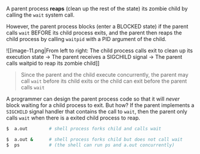 A parent process **reaps** (clean up the rest of the state) its zombie child by calling the `wait` system call. 

However, the parent process blocks (enter a BLOCKED state) if the parent calls `wait` BEFORE its child process exits, and the parent then reaps the child process by calling `waitpid` with a PID argument of the child.

![[image-11.png|From left to right: The child process calls exit to clean up its execution state -> The parent receives a SIGCHILD signal -> The parent calls waitpid to reap its zombie child]]

> Since the parent and the child execute concurrently, the parent may call `wait` before its child exits or the child can exit before the parent calls `wait`

A programmer can design the parent process code so that it will *never* block waiting for a child process to exit. But how? If the parent implements a `SIGCHILD` signal handler that contains the call to `wait`, then the parent only calls `wait` when there is a exited child process to reap.

```bash
$  a.out        # shell process forks child and calls wait

$  a.out &      # shell process forks child but does not call wait
$  ps           # (the shell can run ps and a.out concurrently)
```
